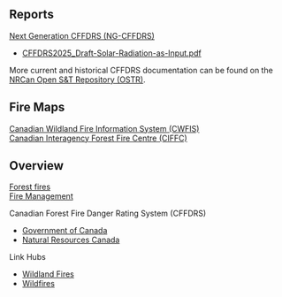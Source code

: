 ## Reports
[Next Generation CFFDRS (NG-CFFDRS)](https://ostrnrcan-dostrncan.canada.ca/handle/1845/245411)  

- [CFFDRS2025_Draft-Solar-Radiation-as-Input.pdf](../documents/CFFDRS2025_Draft-Solar-Radiation-as-Input.pdf)

More current and historical CFFDRS documentation can be found on the  
[NRCan Open S&T Repository (OSTR)](https://ostrnrcan-dostrncan.canada.ca/home).
## Fire Maps
[Canadian Wildland Fire Information System (CWFIS)](https://cwfis.cfs.nrcan.gc.ca/home)  
[Canadian Interagency Forest Fire Centre (CIFFC)](https://ciffc.ca)

## Overview
[Forest fires](https://natural-resources.canada.ca/our-natural-resources/forests/wildland-fires-insects-disturbances/forest-fires/13143)  
[Fire Management](https://natural-resources.canada.ca/our-natural-resources/forests/wildland-fires-insects-disturbances/forest-fires/fire-management/13157)

Canadian Forest Fire Danger Rating System (CFFDRS)

- [Government of Canada](https://natural-resources.canada.ca/our-natural-resources/forests/wildland-fires-insects-disturbances/canadian-forest-fire-danger-rating-system/14470)  
- [Natural Resources Canada](https://cwfis.cfs.nrcan.gc.ca/background/summary/fdr)

Link Hubs

- [Wildland Fires](https://natural-resources.canada.ca/our-natural-resources/forests/wildland-fires-insects-disturbances/17598)  
- [Wildfires](https://www.canada.ca/en/public-safety-canada/campaigns/wildfires.html)
